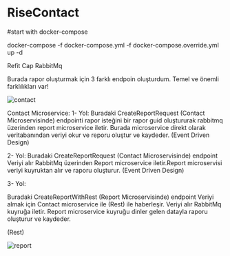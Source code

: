 # RiseContact


#start with docker-compose

docker-compose -f docker-compose.yml -f docker-compose.override.yml up -d

Refit
Cap
RabbitMq


Burada rapor oluşturmak için 3 farklı endpoin oluşturdum. Temel ve önemli farklılıkları var!

![contact](https://user-images.githubusercontent.com/113763553/197459375-2aced5a9-1e53-40ba-96ee-2964779297b9.jpg)


Contact Microservice:
1- Yol: Buradaki CreateReportRequest (Contact Microservisinde) endpointi rapor isteğini bir rapor guid oluştururak rabbitmq üzerinden report microservice iletir.
Burada microservice direkt olarak veritabanından veriyi okur ve reporu oluştur ve kaydeder.
(Event Driven Design)

2- Yol:
Buradaki CreateReportRequest (Contact Microservisinde) endpoint Veriyi alır RabbitMq üzerinden Report microservice iletir.Report microservisi veriyi kuyruktan alır ve raporu oluşturur.
(Event Driven Design)

3- Yol:

Buradaki CreateReportWithRest (Report Microservisinde) endpoint Veriyi almak için Contact microservice ile (Rest) ile haberleşir. Veriyi alır RabbitMq kuyruğa iletir. Report microservice kuyruğu dinler gelen datayla raporu oluşturur ve kaydeder.

(Rest) 

![report](https://user-images.githubusercontent.com/113763553/197459388-e26d5413-0571-4885-851d-bcd85c1543ca.jpg)


